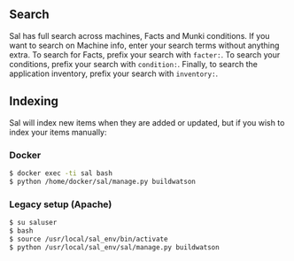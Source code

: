 ## Search

Sal has full search across machines, Facts and Munki conditions. If you want to search on Machine info, enter your search terms without anything extra. To search for Facts, prefix your search with `facter:`. To search your conditions, prefix your search with `condition:`. Finally, to search the application inventory, prefix your search with `inventory:`.

## Indexing

Sal will index new items when they are added or updated, but if you wish to index your items manually:

### Docker

``` bash
$ docker exec -ti sal bash
$ python /home/docker/sal/manage.py buildwatson
```

### Legacy setup (Apache)

``` bash
$ su saluser
$ bash
$ source /usr/local/sal_env/bin/activate
$ python /usr/local/sal_env/sal/manage.py buildwatson
```
